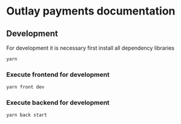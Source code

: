 # Outlay payments documentation

## Development

For development it is necessary first install all dependency libraries
```sh
yarn
```

### Execute frontend for development

```sh
yarn front dev
```

### Execute backend for development

```sh
yarn back start
```
